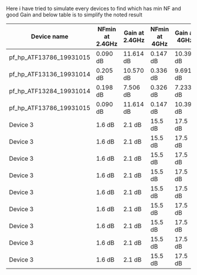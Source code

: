 Here i have tried to simulate every devices to find which has min NF and good Gain and below table is to simplify the noted result


| Device name                | NFmin at 2.4GHz | Gain at 2.4GHz | NFmin at  4GHz | Gain at 4GHz |
|----------------------------|-----------------|----------------|----------------|--------------|
| pf_hp_ATF13786_19931015    | 0.090 dB        | 11.614 dB      | 0.147 dB       | 10.395 dB    |
| pf_hp_ATF13136_19931014    | 0.205 dB        | 10.570 dB      | 0.336 dB       | 9.691 dB     |
| pf_hp_ATF13284_19931014    | 0.198 dB        | 7.506 dB       | 0.326 dB       | 7.233 dB     |
| pf_hp_ATF13786_19931015    | 0.090 dB        | 11.614 dB      | 0.147 dB       | 10.395 dB    |
| Device 3                   | 1.6 dB          | 2.1 dB         | 15.5 dB        | 17.5 dB      |
| Device 3                   | 1.6 dB          | 2.1 dB         | 15.5 dB        | 17.5 dB      |
| Device 3                   | 1.6 dB          | 2.1 dB         | 15.5 dB        | 17.5 dB      |
| Device 3                   | 1.6 dB          | 2.1 dB         | 15.5 dB        | 17.5 dB      |
| Device 3                   | 1.6 dB          | 2.1 dB         | 15.5 dB        | 17.5 dB      |
| Device 3                   | 1.6 dB          | 2.1 dB         | 15.5 dB        | 17.5 dB      |
| Device 3                   | 1.6 dB          | 2.1 dB         | 15.5 dB        | 17.5 dB      |
| Device 3                   | 1.6 dB          | 2.1 dB         | 15.5 dB        | 17.5 dB      |
| Device 3                   | 1.6 dB          | 2.1 dB         | 15.5 dB        | 17.5 dB      |
